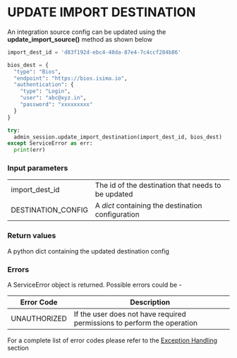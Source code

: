 # UPDATE IMPORT DESTINATION

An integration source config can be updated using the **update_import_source()** method as shown below

```python
import_dest_id = 'd83f192d-ebc4-40da-87e4-7c4ccf284b86'

bios_dest = {
  "type": "Bios",
  "endpoint": "https://bios.isima.io",
  "authentication": {
    "type": "Login",
    "user": "abc@xyz.in",
    "password": "xxxxxxxxx"
  }
}

try:
  admin_session.update_import_destination(import_dest_id, bios_dest)
except ServiceError as err:
  print(err)
```
### Input parameters
|                    |                                                    |
| ------------------ | -------------------------------------------------- |
| import_dest_id     | The id of the destination that needs to be updated |
| DESTINATION_CONFIG | A _dict_ containing the destination configuration  |

### Return values
A python dict containing the updated destination config

### Errors

A ServiceError object is returned. Possible errors could be -

| Error Code   | Description                                                             |
| ------------ | ----------------------------------------------------------------------- |
| UNAUTHORIZED | If the user does not have required permissions to perform the operation |

For a complete list of error codes please refer to the [Exception Handling](https://bios.isima.io/docs/content/developer-guide/exceptions) section


